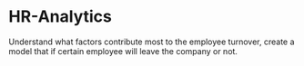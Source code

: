 # HR-Analytics
Understand what factors contribute most to the employee turnover, create a model that if certain employee will leave the company or not.
